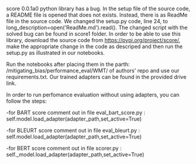 score 0.0.1a0 python library has a bug. In the setup file of the source code, a README file is opened that does not exists. Instead, there is as ReadMe file in the source code. We changed the setup.py code, line 24, to long_description=open('ReadMe.md').read(). The changed script with the solved bug can be found in score1 folder. In order to be able to use this library, download the source code from https://pypi.org/project/score/, make the appropriate change in the code as descriped and then run the setup.py as illustrated in our notebooks.

Run the notebooks after placing them in the parth: /mitigating_bias/performance_eval/WMT/ of authors' repo and use our requirements.txt. Our trained adapters can be found in the provided drive link.

In order to run perfomance evaluation without using adapters, you can follow the steps:

  -for BART score comment out in file eval_bart_score.py : self.model.load_adapter(adapter_path,set_active=True)
  
  -for BLEURT score comment out in file  eval_bleurt.py : self.model.load_adapter(adapter_path,set_active=True)
  
  -for BERT score comment out in file scorer.py : self._model.load_adapter(adapter_path,set_active=True)
